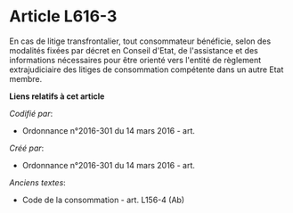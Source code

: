 # Article L616-3

En cas de litige transfrontalier, tout consommateur bénéficie, selon des modalités fixées par décret en Conseil d'Etat, de
l'assistance et des informations nécessaires pour être orienté vers l'entité de règlement extrajudiciaire des litiges de
consommation compétente dans un autre Etat membre.

**Liens relatifs à cet article**

_Codifié par_:

  - Ordonnance n°2016-301 du 14 mars 2016 - art.

_Créé par_:

  - Ordonnance n°2016-301 du 14 mars 2016 - art.

_Anciens textes_:

  - Code de la consommation - art. L156-4 (Ab)
